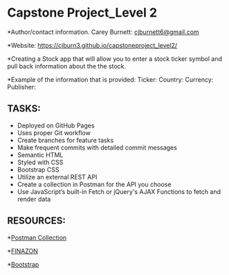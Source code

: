 # Capstone Project_Level 2

*Author/contact information.
Carey Burnett: cjburnett6@gmail.com

*Website: https://cjburn3.github.io/capstoneproject_level2/

*Creating a Stock app that will allow you to enter a stock ticker symbol and pull back information about the the stock.

*Example of the information that is provided:
Ticker:
Country:
Currency:
Publisher:

## TASKS:
- Deployed on GitHub Pages
- Uses proper Git workflow
- Create branches for feature tasks
- Make frequent commits with detailed commit messages
- Semantic HTML
- Styled with CSS
- Bootstrap CSS
- Utilize an external REST API
- Create a collection in Postman for the API you choose
- Use JavaScript’s built-in Fetch or jQuery's AJAX Functions to fetch and render data

## RESOURCES:
*[Postman Collection](https://www.postman.com/cjburn/workspace/publicworkspace1/collection/34457025-4edec682-bef7-4e7f-bf94-9b64e1804486?action=share&creator=34457025)

*[FINAZON](https://finazon.io/docs/api/latest#/tickers/stocks)

*[Bootstrap](https://getbootstrap.com/docs/5.0/getting-started/introduction/)
